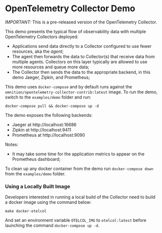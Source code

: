 # OpenTelemetry Collector Demo

*IMPORTANT:* This is a pre-released version of the OpenTelemetry Collector.

This demo presents the typical flow of observability data with multiple
OpenTelemetry Collectors deployed:

- Applications send data directly to a Collector configured to use fewer
 resources, aka the _agent_;
- The agent then forwards the data to Collector(s) that receive data from
 multiple agents. Collectors on this layer typically are allowed to use more
 resources and queue more data;
- The Collector then sends the data to the appropriate backend, in this demo
 Jaeger, Zipkin, and Prometheus;

This demo uses `docker-compose` and by default runs against the 
`omnition/opentelemetry-collector-contrib:latest` image. To run the demo, switch
to the `examples/demo` folder and run:

```shell
docker-compose pull && docker-compose up -d
```

The demo exposes the following backends:

- Jaeger at http://localhost:16686
- Zipkin at http://localhost:9411
- Prometheus at http://localhost:9090 

Notes:

- It may take some time for the application metrics to appear on the Prometheus
 dashboard;

To clean up any docker container from the demo run `docker-compose down` from 
the `examples/demo` folder.

### Using a Locally Built Image
Developers interested in running a local build of the Collector need to build a
docker image using the command below:

```shell
make docker-otelcol
```

And set an environment variable `OTELCOL_IMG` to `otelcol:latest` before 
launching the command `docker-compose up -d`.


